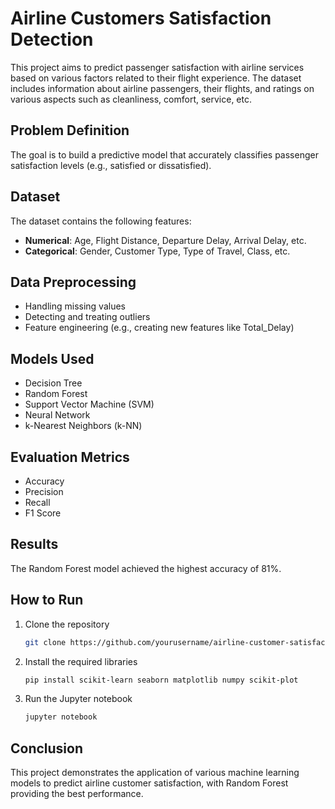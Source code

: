 # Airline Customers Satisfaction Detection

This project aims to predict passenger satisfaction with airline services based on various factors related to their flight experience. The dataset includes information about airline passengers, their flights, and ratings on various aspects such as cleanliness, comfort, service, etc.

## Problem Definition
The goal is to build a predictive model that accurately classifies passenger satisfaction levels (e.g., satisfied or dissatisfied).

## Dataset
The dataset contains the following features:
- **Numerical**: Age, Flight Distance, Departure Delay, Arrival Delay, etc.
- **Categorical**: Gender, Customer Type, Type of Travel, Class, etc.

## Data Preprocessing
- Handling missing values
- Detecting and treating outliers
- Feature engineering (e.g., creating new features like Total_Delay)

## Models Used
- Decision Tree
- Random Forest
- Support Vector Machine (SVM)
- Neural Network
- k-Nearest Neighbors (k-NN)

## Evaluation Metrics
- Accuracy
- Precision
- Recall
- F1 Score

## Results
The Random Forest model achieved the highest accuracy of 81%.

## How to Run
1. Clone the repository
   ```bash
   git clone https://github.com/yourusername/airline-customer-satisfaction-prediction.git
   ```
2. Install the required libraries
   ```bash
   pip install scikit-learn seaborn matplotlib numpy scikit-plot
   ```
3. Run the Jupyter notebook
   ```bash
   jupyter notebook
   ```

## Conclusion
This project demonstrates the application of various machine learning models to predict airline customer satisfaction, with Random Forest providing the best performance.
